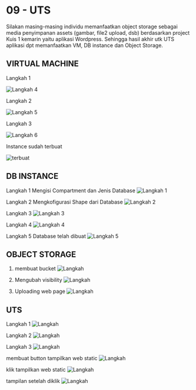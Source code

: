 # 09 - UTS
 Silakan masing-masing individu memanfaatkan object storage sebagai media penyimpanan assets (gambar, file2 upload, dsb) berdasarkan project Kuis 1 kemarin yaitu aplikasi Wordpress.
Sehingga hasil akhir utk UTS aplikasi dpt memanfaatkan VM, DB instance dan Object Storage.

## VIRTUAL MACHINE
Langkah 1

![Langkah 4](img/1.png)

Langkah 2

![Langkah 5](img/2.png)

Langkah 3

![Langkah 6](img/3.png)

Instance sudah terbuat

![terbuat](img/4.png)

## DB INSTANCE

Langkah 1 Mengisi Compartment dan Jenis Database
![Langkah 1](img/5.png)

Langkah 2 Mengkofigurasi Shape dari Database
![Langkah 2](img/6.png)

Langkah 3 
![Langkah 3](img/7.png)

Langkah 4
![Langkah 4](img/8.png)

Langkah 5 Database telah dibuat
![Langkah 5](img/9.png)

## OBJECT STORAGE
1. membuat bucket
![Langkah ](img/10.jpg)

2. Mengubah visibility
![Langkah](img/11.jpg)

3. Uploading web page
![Langkah ](img/12.jpg)

## UTS
Langkah 1
![Langkah ](img/13.jpg)

Langkah 2
![Langkah ](img/14.jpg)

Langkah 3
![Langkah ](img/15.jpg)

membuat button tampilkan web static
![Langkah ](img/16.jpg)

klik tampilkan web static
![Langkah ](img/17.jpg)

tampilan setelah diklik
![Langkah ](img/18.jpg)